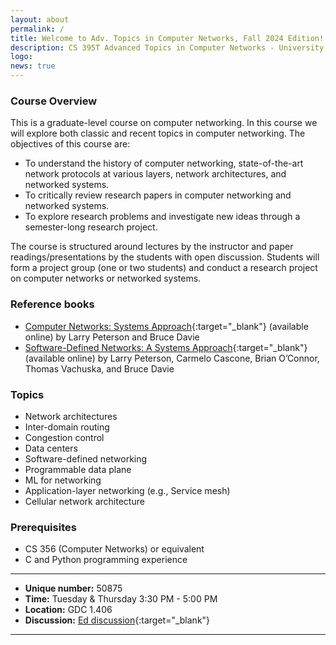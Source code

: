 ```yaml
---
layout: about
permalink: /
title: Welcome to Adv. Topics in Computer Networks, Fall 2024 Edition!
description: CS 395T Advanced Topics in Computer Networks - University of Texas at Austin
logo: 
news: true
---
```


### Course Overview

This is a graduate-level course on computer networking. In this course
we will explore both classic and recent topics in computer networking. The
objectives of this course are:

* To understand the history of computer networking, state-of-the-art network protocols at various layers, network architectures, and networked systems. 
* To critically review research papers in computer networking and networked systems.
* To explore research problems and investigate new ideas through a semester-long research project.

The course is structured around lectures by the instructor and paper
readings/presentations by the students with open discussion. Students will form
a project group (one or two students) and conduct a research project on
computer networks or networked systems.


### Reference books
* [Computer Networks: Systems Approach](https://book.systemsapproach.org/){:target="\_blank"} (available online) by Larry Peterson and Bruce Davie
* [Software-Defined Networks: A Systems Approach](https://sdn.systemsapproach.org/index.html){:target="\_blank"} (available online) by Larry Peterson, Carmelo Cascone, Brian O’Connor, Thomas Vachuska, and Bruce Davie

### Topics
* Network architectures
* Inter-domain routing
* Congestion control
* Data centers
* Software-defined networking
* Programmable data plane
* ML for networking
* Application-layer networking (e.g., Service mesh)
* Cellular network architecture

### Prerequisites
* CS 356 (Computer Networks) or equivalent
* C and Python programming experience

***

- **Unique number:** 50875
- **Time:** Tuesday & Thursday 3:30 PM - 5:00 PM
- **Location:** GDC 1.406
- **Discussion:** [Ed discussion](https://edstem.org/us/courses/61972){:target="\_blank"}

***
